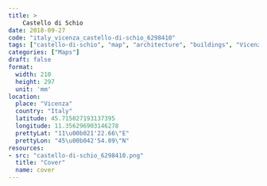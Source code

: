 ```yaml
---
title: > 
    Castello di Schio
date: 2018-09-27
code: "italy_vicenza_castello-di-schio_6298410"
tags: ["castello-di-schio", "map", "architecture", "buildings", "Vicenza", "Italy"]
categories: ["Maps"]
draft: false
format:
  width: 210
  height: 297
  unit: 'mm'
location:
  place: "Vicenza"
  country: "Italy"
  latitude: 45.715027193137395
  longitude: 11.356296903146278
  prettyLat: "11\u00b021'22.66\"E"
  prettyLon: "45\u00b042'54.09\"N"
resources:
- src: "castello-di-schio_6298410.png"
  title: "Cover"
  name: cover
---
```


